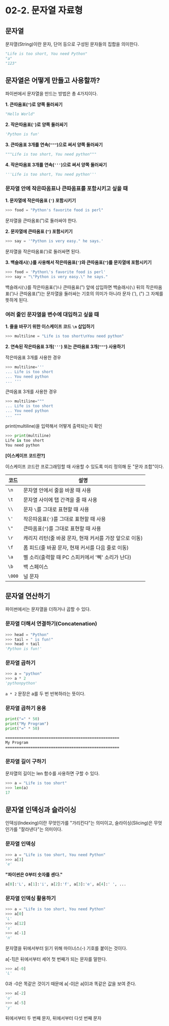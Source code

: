 # 02-2. 문자열 자료형

## 문자열

문자열(String)이란 문자, 단어 등으로 구성된 문자들의 집합을 의미한다.

```python
"Life is too short, You need Python"
"a"
"123"
```



## 문자열은 어떻게 만들고 사용할까?

파이썬에서 문자열을 만드는 방법은 총 4가지이다.

**1. 큰따옴표(`"`)로 양쪽 둘러싸기**

```python
"Hello World"
```



**2. 작은따옴표(`'`)로 양쪽 둘러싸기**

```python
'Python is fun'
```



**3. 큰따옴표 3개를 연속(`"""`)으로 써서 양쪽 둘러싸기**

```python
"""Life is too short, You need python"""
```



**4. 작은따옴표 3개를 연속(`'''`)으로 써서 양쪽 둘러싸기**

```python
'''Life is too short, You need python'''
```



### 문자열 안에 작은따옴표나 큰따옴표를 포함시키고 싶을 때

**1. 문자열에 작은따옴표 (`'`) 포함시키기**

```python
>>> food = "Python's favorite food is perl"
```

문자열을 큰따옴표(")로 둘러싸야 한다.



**2. 문자열에 큰따옴표 (`"`) 포함시키기**

```python
>>> say = '"Python is very easy." he says.'
```

문자열을 작은따옴표(')로 둘러싸면 된다.



**3. 백슬래시(`\`)를 사용해서 작은따옴표(`'`)와 큰따옴표(`"`)를 문자열에 포함시키기**

```python
>>> food = 'Python\'s favorite food is perl'
>>> say = "\"Python is very easy.\" he says."
```

백슬래시(`\`)를 작은따옴표(')나 큰따옴표(") 앞에 삽입하면 백슬래시(`\`) 뒤의 작은따옴표(')나 큰따옴표(")는 문자열을 둘러싸는 기호의 의미가 아니라 문자 ('), (") 그 자체를 뜻하게 된다.



### 여러 줄인 문자열을 변수에 대입하고 싶을 때

**1. 줄을 바꾸기 위한 이스케이프 코드 `\n` 삽입하기**

```python
>>> multiline = "Life is too short\nYou need python"
```



**2. 연속된 작은따옴표 3개(`'''`) 또는 큰따옴표 3개(`"""`) 사용하기**

작은따옴표 3개를 사용한 경우

```python
>>> multiline='''
... Life is too short
... You need python
... '''
```



큰따옴표 3개를 사용한 경우

```python
>>> multiline="""
... Life is too short
... You need python
... """
```



print(multiline)을 입력해서 어떻게 출력되는지 확인

```python
>>> print(multiline)
Life is too short
You need python
```



**[이스케이프 코드란?]**

이스케이프 코드란 프로그래밍할 때 사용할 수 있도록 미리 정의해 둔 "문자 조합"이다.

| 코드   | 설명                                                    |
| ------ | ------------------------------------------------------- |
| `\n`   | 문자열 안에서 줄을 바꿀 때 사용                         |
| `\t`   | 문자열 사이에 탭 간격을 줄 때 사용                      |
| `\\`   | 문자 `\`를 그대로 표현할 때 사용                        |
| `\'`   | 작은따옴표(`'`)를 그대로 표현할 때 사용                 |
| `\"`   | 큰따옴표(`"`)를 그대로 표현할 때 사용                   |
| `\r`   | 캐리지 리턴(줄 바꿈 문자, 현재 커서를 가장 앞으로 이동) |
| `\f`   | 폼 피드(줄 바꿈 문자, 현재 커서를 다음 줄로 이동)       |
| `\a`   | 벨 소리(출력할 때 PC 스피커에서 '삑' 소리가 난다)       |
| `\b`   | 백 스페이스                                             |
| `\000` | 널 문자                                                 |



## 문자열 연산하기

파이썬에서는 문자열을 더하거나 곱할 수 있다.

### 문자열 더해서 연결하기(Concatenation)

```python
>>> head = "Python"
>>> tail = " is fun!"
>>> head + tail
'Python is fun!'
```



### 문자열 곱하기

```python
>>> a = "python"
>>> a * 2
'pythonpython'
```

`a * 2` 문장은 a를 두 번 반복하라는 뜻이다.



### 문자열 곱하기 응용

```python
print("=" * 50)
print("My Program")
print("=" * 50)
```



```bash
==================================================
My Program
==================================================
```



### 문자열 길이 구하기

문자열의 길이는 len 함수를 사용하면 구할 수 있다.

```python
>>> a = "Life is too short"
>>> len(a)
17
```



## 문자열 인덱싱과 슬라이싱

인덱싱(Indexing)이란 무엇인가를 "가리킨다"는 의미이고, 슬라이싱(Slicing)은 무엇인가를 "잘라낸다"는 의미이다.

### 문자열 인덱싱

```python
>>> a = "Life is too short, You need Python"
>>> a[3]
'e'
```



**"파이썬은 0부터 숫자를 센다."**

```python
a[0]:'L', a[1]:'i', a[2]:'f', a[3]:'e', a[4]:' ', ...
```



### 문자열 인덱싱 활용하기

```python
>>> a = "Life is too short, You need Python"
>>> a[0]
'L'
>>> a[12]
's'
>>> a[-1]
'n'
```

문자열을 뒤에서부터 읽기 위해 마이너스(-) 기호를 붙이는 것이다.

a[-1]은 뒤에서부터 세어 첫 번째가 되는 문자를 말한다.



```python
>>> a[-0]
'L'
```

0과 -0은 똑같은 것이기 때문에 a[-0]은 a[0]과 똑같은 값을 보여 준다.



```python
>>> a[-2]
'o'
>>> a[-5]
'y'
```

뒤에서부터 두 번째 문자, 뒤에서부터 다섯 번째 문자

